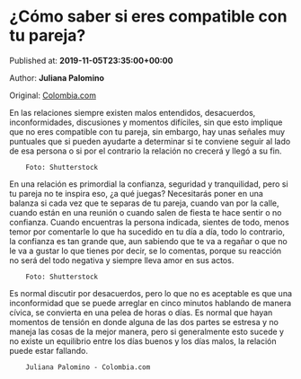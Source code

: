 
# ¿Cómo saber si eres compatible con tu pareja?

Published at: **2019-11-05T23:35:00+00:00**

Author: **Juliana Palomino**

Original: [Colombia.com](https://www.colombia.com/vida-sana/bienestar/como-saber-si-eres-compatible-con-tu-pareja-246585)

En las relaciones siempre existen malos entendidos, desacuerdos, inconformidades, discusiones y momentos difíciles, sin que esto implique que no eres compatible con tu pareja, sin embargo, hay unas señales muy puntuales que si pueden ayudarte a determinar si te conviene seguir al lado de esa persona o si por el contrario la relación no crecerá y llegó a su fin.

        Foto: Shutterstock
      
En una relación es primordial la confianza, seguridad y tranquilidad, pero si tu pareja no te inspira eso, ¿a qué juegas? Necesitarás poner en una balanza si cada vez que te separas de tu pareja, cuando van por la calle, cuando están en una reunión o cuando salen de fiesta te hace sentir o no confianza.
Cuando encuentras la persona indicada, sientes de todo, menos temor por comentarle lo que ha sucedido en tu día a día, todo lo contrario, la confianza es tan grande que, aun sabiendo que te va a regañar o que no le va a gustar lo que tienes por decir, se lo comentas, porque su reacción no será del todo negativa y siempre lleva amor en sus actos.

        Foto: Shutterstock
      
Es normal discutir por desacuerdos, pero lo que no es aceptable es que una inconformidad que se puede arreglar en cinco minutos hablando de manera cívica, se convierta en una pelea de horas o días.
Es normal que hayan momentos de tensión en donde alguna de las dos partes se estresa y no maneja las cosas de la mejor manera, pero si generalmente esto sucede y no existe un equilibrio entre los días buenos y los días malos, la relación puede estar fallando.

        Juliana Palomino - Colombia.com
      

